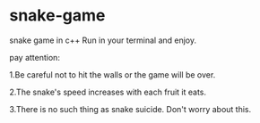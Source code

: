 # snake-game
snake game in c++
Run in your terminal and enjoy.

pay attention:

1.Be careful not to hit the walls or the game will be over.

2.The snake's speed increases with each fruit it eats.

3.There is no such thing as snake suicide. Don't worry about this.
